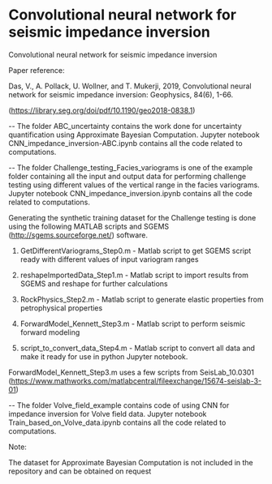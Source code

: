 # Convolutional neural network for seismic impedance inversion

Convolutional neural network for seismic impedance inversion

Paper reference:

Das, V., A. Pollack, U. Wollner, and T. Mukerji, 2019, Convolutional neural network for seismic impedance inversion: Geophysics, 84(6), 1-66.

(https://library.seg.org/doi/pdf/10.1190/geo2018-0838.1)

-- The folder ABC_uncertainty contains the work done for uncertainty quantification using Approximate Bayesian Computation. Jupyter notebook CNN_impedance_inversion-ABC.ipynb contains all the code related to computations. 

-- The folder Challenge_testing_Facies_variograms is one of the example folder containing all the input and output data for performing challenge testing using different values of the vertical range in the facies variograms. Jupyter notebook CNN_impedance_inversion.ipynb contains all the code related to computations. 

Generating the synthetic training dataset for the Challenge testing is done using the following MATLAB scripts and SGEMS (http://sgems.sourceforge.net/) software.

1. GetDifferentVariograms_Step0.m - Matlab script to get SGEMS script ready with different values of input variogram ranges 

2. reshapeImportedData_Step1.m - Matlab script to import results from SGEMS and reshape for further calculations 

3. RockPhysics_Step2.m - Matlab script to generate elastic properties from petrophysical properties

4. ForwardModel_Kennett_Step3.m - Matlab script to perform seismic forward modeling 

5. script_to_convert_data_Step4.m - Matlab script to convert all data and make it ready for use in python Jupyter notebook.

ForwardModel_Kennett_Step3.m uses a few scripts from SeisLab_10.0301 (https://www.mathworks.com/matlabcentral/fileexchange/15674-seislab-3-01)

-- The folder Volve_field_example contains code of using CNN for impedance inversion for Volve field data. Jupyter notebook Train_based_on_Volve_data.ipynb contains all the code related to computations. 



Note:

The dataset for Approximate Bayesian Computation is not included in the repository and can be obtained on request


